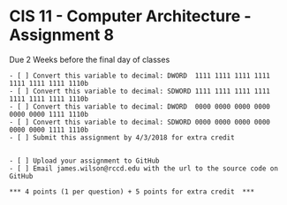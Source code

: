 # CIS 11 - Computer Architecture - Assignment 8
Due 2 Weeks before the final day of classes

    - [ ] Convert this variable to decimal: DWORD  1111 1111 1111 1111 1111 1111 1111 1110b
	- [ ] Convert this variable to decimal: SDWORD 1111 1111 1111 1111 1111 1111 1111 1110b
	- [ ] Convert this variable to decimal: DWORD  0000 0000 0000 0000 0000 0000 1111 1110b
	- [ ] Convert this variable to decimal: SDWORD 0000 0000 0000 0000 0000 0000 1111 1110b
	- [ ] Submit this assignment by 4/3/2018 for extra credit	
	
	
    - [ ] Upload your assignment to GitHub
    - [ ] Email james.wilson@rccd.edu with the url to the source code on GitHub	
	
	*** 4 points (1 per question) + 5 points for extra credit  ***
	
	
	
